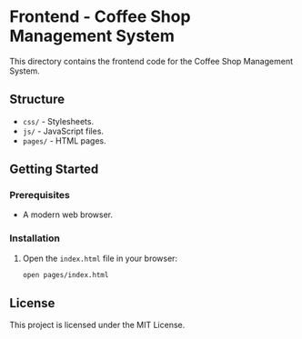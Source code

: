 # Frontend - Coffee Shop Management System

This directory contains the frontend code for the Coffee Shop Management System.

## Structure

- `css/` - Stylesheets.
- `js/` - JavaScript files.
- `pages/` - HTML pages.

## Getting Started

### Prerequisites

- A modern web browser.

### Installation

1. Open the `index.html` file in your browser:
   ```bash
   open pages/index.html
   ```

## License

This project is licensed under the MIT License.